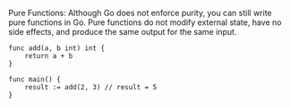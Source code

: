 Pure Functions: Although Go does not enforce purity, you can still write pure functions in Go. Pure functions do not modify external state, have no side effects, and produce the same output for the same input.

```
func add(a, b int) int {
    return a + b
}

func main() {
    result := add(2, 3) // result = 5
}

```